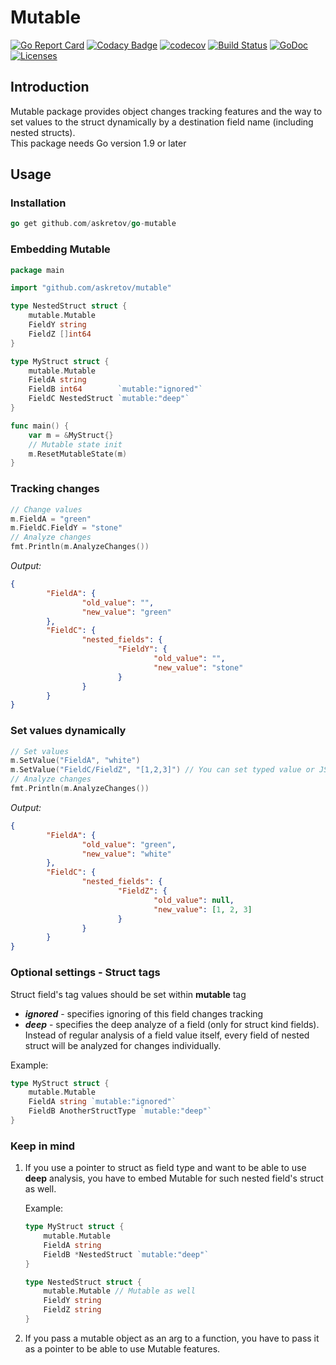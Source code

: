 # Mutable
[![Go Report Card](https://goreportcard.com/badge/github.com/askretov/go-mutable)](https://goreportcard.com/report/github.com/askretov/go-mutable)
[![Codacy Badge](https://api.codacy.com/project/badge/Grade/1c52c7899e544969b1d83896dbc2b9c4)](https://www.codacy.com/app/askretov/go-mutable?utm_source=github.com&amp;utm_medium=referral&amp;utm_content=askretov/mutable&amp;utm_campaign=Badge_Grade)
[![codecov](https://codecov.io/gh/askretov/mutable/branch/master/graph/badge.svg)](https://codecov.io/gh/askretov/mutable)
[![Build Status](https://travis-ci.org/askretov/go-mutable.svg?branch=master)](https://travis-ci.org/askretov/go-mutable)
[![GoDoc](https://godoc.org/github.com/askretov/mutable?status.svg)](https://godoc.org/github.com/askretov/mutable)
[![Licenses](https://img.shields.io/badge/license-mit-brightgreen.svg)](https://opensource.org/licenses/BSD-3-Clause)

## Introduction
Mutable package provides object changes tracking features and the way to set values to the struct dynamically by a destination field name (including nested structs).\
This package needs Go version 1.9 or later

## Usage
### Installation
```go
go get github.com/askretov/go-mutable
```
### Embedding Mutable
```go
package main

import "github.com/askretov/mutable"

type NestedStruct struct {
	mutable.Mutable
	FieldY string
	FieldZ []int64
}

type MyStruct struct {
	mutable.Mutable
	FieldA string
	FieldB int64        `mutable:"ignored"`
	FieldC NestedStruct `mutable:"deep"`
}

func main() {
    var m = &MyStruct{}
    // Mutable state init
    m.ResetMutableState(m)
}
```
### Tracking changes
```go
// Change values
m.FieldA = "green"
m.FieldC.FieldY = "stone"
// Analyze changes
fmt.Println(m.AnalyzeChanges())
```
*Output:*
```json
{
        "FieldA": {
                "old_value": "",
                "new_value": "green"
        },
        "FieldC": {
                "nested_fields": {
                        "FieldY": {
                                "old_value": "",
                                "new_value": "stone"
                        }
                }
        }
}
```
### Set values dynamically
```go
// Set values
m.SetValue("FieldA", "white")
m.SetValue("FieldC/FieldZ", "[1,2,3]") // You can set typed value or JSON string as well
// Analyze changes
fmt.Println(m.AnalyzeChanges())
```
*Output:*
```json
{
        "FieldA": {
                "old_value": "green",
                "new_value": "white"
        },
        "FieldC": {
                "nested_fields": {
                        "FieldZ": {
                                "old_value": null,
                                "new_value": [1, 2, 3]
                        }
                }
        }
}
```
### Optional settings - Struct tags
Struct field's tag values should be set within **mutable** tag
-   ***ignored*** - specifies ignoring of this field changes tracking
-   ***deep*** - specifies the deep analyze of a field (only for struct kind fields). Instead of regular analysis of a field value itself, every field of nested struct will be analyzed for changes individually.

Example:
```go
type MyStruct struct {
    mutable.Mutable
    FieldA string `mutable:"ignored"`
    FieldB AnotherStructType `mutable:"deep"`
}
```

### Keep in mind
1.  If you use a pointer to struct as field type and want to be able to use **deep** analysis, you have to embed Mutable for such nested field's struct as well.

    Example:
    ```go
    type MyStruct struct {
        mutable.Mutable
        FieldA string
        FieldB *NestedStruct `mutable:"deep"`
    }

    type NestedStruct struct {
        mutable.Mutable // Mutable as well
        FieldY string
        FieldZ string
    }
    ```
2. If you pass a mutable object as an arg to a function, you have to pass it as a pointer to be able to use Mutable features.